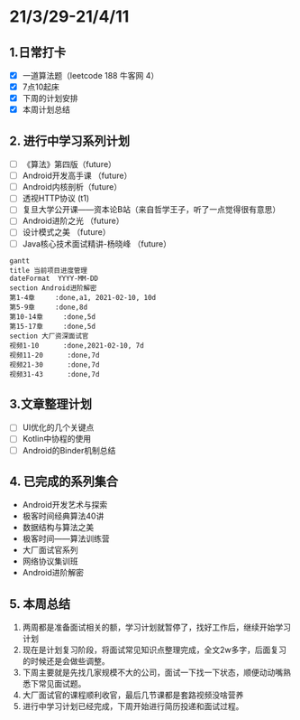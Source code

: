 # 21/3/29-21/4/11

## 1.日常打卡

* [x] 一道算法题（leetcode 188 牛客网 4） 
* [x] 7点10起床
* [x] 下周的计划安排
* [x] 本周计划总结

## 2. 进行中学习系列计划

* [ ] 《算法》第四版（future）
* [ ] Android开发高手课 （future）
* [ ] Android内核剖析（future）
* [ ] 透视HTTP协议 \(t1\)
* [ ] 复旦大学公开课——资本论B站（来自哲学王子，听了一点觉得很有意思）
* [ ] Android进阶之光 （future）
* [ ] 设计模式之美 （future）
* [ ] Java核心技术面试精讲-杨晓峰 （future）

```text
gantt
title 当前项目进度管理
dateFormat  YYYY-MM-DD
section Android进阶解密
第1-4章     :done,a1, 2021-02-10, 10d
第5-9章     :done,8d
第10-14章     :done,5d
第15-17章     :done,5d
section 大厂资深面试官
视频1-10      :done,2021-02-10, 7d
视频11-20      :done,7d
视频21-30      :done,7d
视频31-43      :done,7d
```

## 3.文章整理计划

* [ ] UI优化的几个关键点
* [ ] Kotlin中协程的使用
* [ ] Android的Binder机制总结

## 4. 已完成的系列集合

* Android开发艺术与探索
* 极客时间经典算法40讲
* 数据结构与算法之美
* 极客时间——算法训练营
* 大厂面试官系列
* 网络协议集训班
* Android进阶解密

## 5. 本周总结

1. 两周都是准备面试相关的额，学习计划就暂停了，找好工作后，继续开始学习计划
2. 现在是计划复习阶段，将面试常见知识点整理完成，全文2w多字，后面复习的时候还是会做些调整。
3. 下周主要就是先找几家规模不大的公司，面试一下找一下状态，顺便动动嘴熟悉下常见面试题。
4. 大厂面试官的课程顺利收官，最后几节课都是套路视频没啥营养
5. 进行中学习计划已经完成，下周开始进行简历投递和面试过程。

